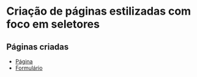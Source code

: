 # Criação de páginas estilizadas com foco em seletores

## Páginas criadas

- [Página](pagina.html)
- [Formulário](formulario.html) 